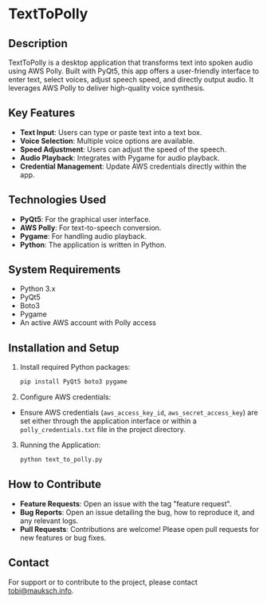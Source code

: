 # TextToPolly

## Description
TextToPolly is a desktop application that transforms text into spoken audio using AWS Polly. Built with PyQt5, this app offers a user-friendly interface to enter text, select voices, adjust speech speed, and directly output audio. It leverages AWS Polly to deliver high-quality voice synthesis.

## Key Features
- **Text Input**: Users can type or paste text into a text box.
- **Voice Selection**: Multiple voice options are available.
- **Speed Adjustment**: Users can adjust the speed of the speech.
- **Audio Playback**: Integrates with Pygame for audio playback.
- **Credential Management**: Update AWS credentials directly within the app.

## Technologies Used
- **PyQt5**: For the graphical user interface.
- **AWS Polly**: For text-to-speech conversion.
- **Pygame**: For handling audio playback.
- **Python**: The application is written in Python.

## System Requirements
- Python 3.x
- PyQt5
- Boto3
- Pygame
- An active AWS account with Polly access

## Installation and Setup
1. Install required Python packages:
   ```bash
   pip install PyQt5 boto3 pygame
 2. Configure AWS credentials:
   - Ensure AWS credentials (`aws_access_key_id`, `aws_secret_access_key`) are set either through the application interface or within a `polly_credentials.txt` file in the project directory.

3. Running the Application:
   ```bash
   python text_to_polly.py

## How to Contribute
- **Feature Requests**: Open an issue with the tag "feature request".
- **Bug Reports**: Open an issue detailing the bug, how to reproduce it, and any relevant logs.
- **Pull Requests**: Contributions are welcome! Please open pull requests for new features or bug fixes.

## Contact
For support or to contribute to the project, please contact tobi@mauksch.info.
